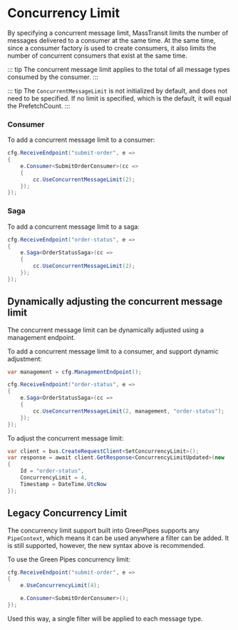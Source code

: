 # Concurrency Limit

By specifying a concurrent message limit, MassTransit limits the number of messages delivered to a consumer at the same time. At the same time, since a consumer factory is used to create consumers, it also limits the number of concurrent consumers that exist at the same time.

::: tip
The concurrent message limit applies to the total of all message types consumed by the consumer.
:::

::: tip
The `ConcurrentMessageLimit` is not initialized by default, and does not need to be specified. If no limit is specified, which is the default, it will equal the PrefetchCount.
:::

### Consumer

To add a concurrent message limit to a consumer:

```csharp
cfg.ReceiveEndpoint("submit-order", e =>
{
    e.Consumer<SubmitOrderConsumer>(cc =>
    {
        cc.UseConcurrentMessageLimit(2);
    });
});
```

### Saga

To add a concurrent message limit to a saga:

```csharp
cfg.ReceiveEndpoint("order-status", e =>
{
    e.Saga<OrderStatusSaga>(cc =>
    {
        cc.UseConcurrentMessageLimit(2);
    });
});
```

## Dynamically adjusting the concurrent message limit

The concurrent message limit can be dynamically adjusted using a management endpoint.

To add a concurrent message limit to a consumer, and support dynamic adjustment:

```csharp
var management = cfg.ManagementEndpoint();

cfg.ReceiveEndpoint("order-status", e =>
{
    e.Saga<OrderStatusSaga>(cc =>
    {
        cc.UseConcurrentMessageLimit(2, management, "order-status");
    });
});
```

To adjust the concurrent message limit:

```csharp
var client = bus.CreateRequestClient<SetConcurrencyLimit>();
var response = await client.GetResponse<ConcurrencyLimitUpdated>(new
{
    Id = "order-status",
    ConcurrencyLimit = 4,
    Timestamp = DateTime.UtcNow
});
```

## Legacy Concurrency Limit

The concurrency limit support built into GreenPipes supports any `PipeContext`, which means it can be used anywhere a filter can be added. It is still supported, however, the new syntax above is recommended.

To use the Green Pipes concurrency limit:

```csharp
cfg.ReceiveEndpoint("submit-order", e =>
{
    e.UseConcurrencyLimit(4);

    e.Consumer<SubmitOrderConsumer>();
});
```

Used this way, a single filter will be applied to each message type.


